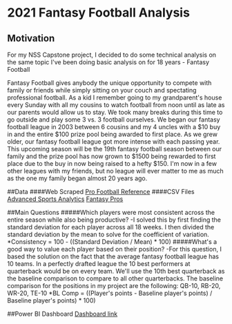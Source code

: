 # 2021 Fantasy Football Analysis

## Motivation
  For my NSS Capstone project, I decided to do some technical analysis on the same topic I've been doing basic analysis on for 18 years - Fantasy Football

  Fantasy Football gives anybody the unique opportunity to compete with family or friends while simply sitting on your couch and spectating professional football.  As a kid I remember going to my grandparent's house every Sunday with all my cousins to watch football from noon until as late as our parents would allow us to stay.  We took many breaks during this time to go outside and play some 3 vs. 3 football ourselves.  We began our fantasy football league in 2003 between 6 cousins and my 4 uncles with a $10 buy in and the entire $100 prize pool being awarded to first place.  As we grew older, our fantasy football league got more intense with each passing year.  This upcoming season will be the 19th fantasy football season between our family and the prize pool has now grown to $1500 being rewarded to first place due to the buy in now being raised to a hefty $150.  I'm now in a few other leagues with my friends, but no league will ever matter to me as much as the one my family began almost 20 years ago.

##Data
####Web Scraped
  [Pro Football Reference](https://www.pro-football-reference.com/years/2021/advanced.htm)
####CSV Files
  [Advanced Sports Analytics](advancedsportsanalytics.com/nfl-raw-data)
  [Fantasy Pros](https://www.fantasypros.com/nfl/adp/ppr-overall.php)

##Main Questions
#####Which players were most consistent across the entire season while also being productive?
    -I solved this by first finding the standard deviation for each player across all 18 weeks.  I then divided the standard deviation by the mean to solve for the coefficient of variation.
    *Consistency = 100 - ((Standard Deviation / Mean) * 100)
#####What's a good way to value each player based on their position?
    -For this question, I based the solution on the fact that the average fantasy football league has 10 teams.  In a perfectly drafted league the 10 best performers at quarterback would be on every team.  We'll use the 10th best quarterback as the baseline comparison to compare to all other quarterbacks.  The baseline comparison for the positions in my project are the following: QB-10, RB-20, WR-20, TE-10
    *BL Comp = ((Player's points - Baseline player's points) / Baseline player's points) * 100)

##Power BI Dashboard
[Dashboard link](https://app.powerbi.com/view?r=eyJrIjoiNDg4ZjE4YjYtNDFiYS00OTk0LWI1MmItMTAxNjljMThlMTg5IiwidCI6IjEwMWRhNTg3LTE4NDMtNGY1Mi04YjhhLTE3YjA2OWM2NmQzMyIsImMiOjJ9)
